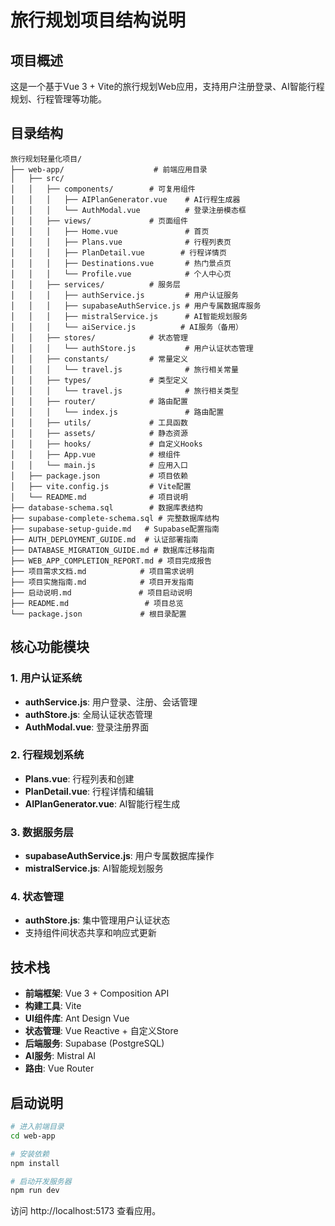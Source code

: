 # 旅行规划项目结构说明

## 项目概述
这是一个基于Vue 3 + Vite的旅行规划Web应用，支持用户注册登录、AI智能行程规划、行程管理等功能。

## 目录结构

```
旅行规划轻量化项目/
├── web-app/                    # 前端应用目录
│   ├── src/
│   │   ├── components/        # 可复用组件
│   │   │   ├── AIPlanGenerator.vue    # AI行程生成器
│   │   │   └── AuthModal.vue          # 登录注册模态框
│   │   ├── views/             # 页面组件
│   │   │   ├── Home.vue               # 首页
│   │   │   ├── Plans.vue              # 行程列表页
│   │   │   ├── PlanDetail.vue        # 行程详情页
│   │   │   ├── Destinations.vue       # 热门景点页
│   │   │   └── Profile.vue            # 个人中心页
│   │   ├── services/          # 服务层
│   │   │   ├── authService.js         # 用户认证服务
│   │   │   ├── supabaseAuthService.js # 用户专属数据库服务
│   │   │   ├── mistralService.js      # AI智能规划服务
│   │   │   └── aiService.js          # AI服务（备用）
│   │   ├── stores/            # 状态管理
│   │   │   └── authStore.js           # 用户认证状态管理
│   │   ├── constants/         # 常量定义
│   │   │   └── travel.js              # 旅行相关常量
│   │   ├── types/             # 类型定义
│   │   │   └── travel.js              # 旅行相关类型
│   │   ├── router/            # 路由配置
│   │   │   └── index.js               # 路由配置
│   │   ├── utils/             # 工具函数
│   │   ├── assets/            # 静态资源
│   │   ├── hooks/             # 自定义Hooks
│   │   ├── App.vue            # 根组件
│   │   └── main.js            # 应用入口
│   ├── package.json           # 项目依赖
│   ├── vite.config.js         # Vite配置
│   └── README.md              # 项目说明
├── database-schema.sql        # 数据库表结构
├── supabase-complete-schema.sql # 完整数据库结构
├── supabase-setup-guide.md   # Supabase配置指南
├── AUTH_DEPLOYMENT_GUIDE.md  # 认证部署指南
├── DATABASE_MIGRATION_GUIDE.md # 数据库迁移指南
├── WEB_APP_COMPLETION_REPORT.md # 项目完成报告
├── 项目需求文档.md            # 项目需求说明
├── 项目实施指南.md            # 项目开发指南
├── 启动说明.md               # 项目启动说明
├── README.md                 # 项目总览
└── package.json             # 根目录配置
```

## 核心功能模块

### 1. 用户认证系统
- **authService.js**: 用户登录、注册、会话管理
- **authStore.js**: 全局认证状态管理
- **AuthModal.vue**: 登录注册界面

### 2. 行程规划系统
- **Plans.vue**: 行程列表和创建
- **PlanDetail.vue**: 行程详情和编辑
- **AIPlanGenerator.vue**: AI智能行程生成

### 3. 数据服务层
- **supabaseAuthService.js**: 用户专属数据库操作
- **mistralService.js**: AI智能规划服务

### 4. 状态管理
- **authStore.js**: 集中管理用户认证状态
- 支持组件间状态共享和响应式更新

## 技术栈
- **前端框架**: Vue 3 + Composition API
- **构建工具**: Vite
- **UI组件库**: Ant Design Vue
- **状态管理**: Vue Reactive + 自定义Store
- **后端服务**: Supabase (PostgreSQL)
- **AI服务**: Mistral AI
- **路由**: Vue Router

## 启动说明
```bash
# 进入前端目录
cd web-app

# 安装依赖
npm install

# 启动开发服务器
npm run dev
```

访问 http://localhost:5173 查看应用。